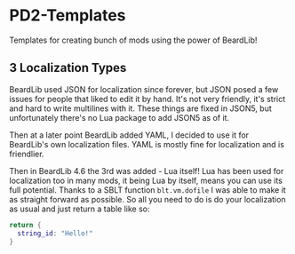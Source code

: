 # PD2-Templates
Templates for creating bunch of mods using the power of BeardLib!

## 3 Localization Types
BeardLib used JSON for localization since forever, but JSON posed a few issues for people that liked to edit it by hand. It's not very friendly, it's strict and hard to write multilines with it. These things are fixed in JSON5, but unfortunately there's no Lua package to add JSON5 as of it.

Then at a later point BeardLib added YAML, I decided to use it for BeardLib's own localization files. YAML is mostly fine for localization and is friendlier.

Then in BeardLib 4.6 the 3rd was added - Lua itself! Lua has been used for localization too in many mods, it being Lua by itself, means you can use its full potential. Thanks to a SBLT function `blt.vm.dofile` I was able to make it as straight forward as possible. So all you need to do is do your localization as usual and just return a table like so: 
```lua
return {
  string_id: "Hello!"
}
```
